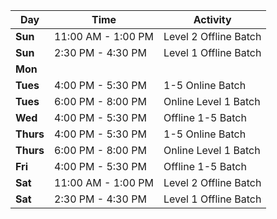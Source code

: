 | Day    | Time                         | Activity                             |
|--------|------------------------------|--------------------------------------|
| **Sun** | 11:00 AM - 1:00 PM            | Level 2 Offline Batch               |
| **Sun** | 2:30 PM - 4:30 PM             | Level 1 Offline Batch               |
| **Mon** |                              |                                      |
| **Tues**| 4:00 PM - 5:30 PM             | 1-5 Online Batch                    |
| **Tues**| 6:00 PM - 8:00 PM             | Online Level 1 Batch                |
| **Wed** | 4:00 PM - 5:30 PM             | Offline 1-5 Batch                   |
| **Thurs**| 4:00 PM - 5:30 PM            | 1-5 Online Batch                    |
| **Thurs**| 6:00 PM - 8:00 PM            | Online Level 1 Batch                |
| **Fri** | 4:00 PM - 5:30 PM             | Offline 1-5 Batch                   |
| **Sat** | 11:00 AM - 1:00 PM            | Level 2 Offline Batch               |
| **Sat** | 2:30 PM - 4:30 PM             | Level 1 Offline Batch               |
